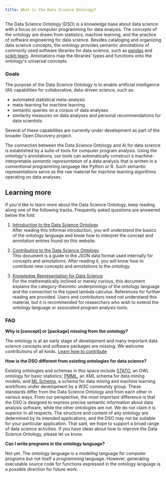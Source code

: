 ```yaml
---
title: What is the Data Science Ontology?
---
```


The Data Science Ontology (DSO) is a knowledge base about data science with a focus on computer programming for data analysis. The *concepts* of the ontology are drawn from statistics, machine learning, and the practice of software engineering for data science. Besides cataloging and organizing data science concepts, the ontology provides semantic *annotations* of commonly used software libraries for data science, such as [pandas](https://pandas.pydata.org/) and [scikit-learn](http://scikit-learn.org/). Annotations map the libraries' types and functions onto the ontology's universal concepts.

### Goals

The purpose of the Data Science Ontology is to enable artificial intelligence (AI) capabilities for collaborative, data-driven science, such as:

- automated statistical meta-analysis
- meta-learning for machine learning
- semantic queries on a corpus of data analyses
- similarity measures on data analyses and personal recommendations for data scientists

Several of these capabilities are currently under development as part of the broader Open Discovery project.

The connection between the Data Science Ontology and AI for data science is established by a suite of tools for computer program analysis. Using the ontology's annotations, our tools can automatically construct a machine-interpretable *semantic representation* of a data analysis that is written in a conventional programming language like Python or R. Such semantic representations serve as the raw material for machine learning algorithms operating on data analyses.

## Learning more

If you'd like to learn more about the Data Science Ontology, keep reading along one of the following tracks. Frequently asked questions are answered below the fold.

1. [Introduction to the Data Science Ontology](/page/intro)  
   After reading this informal introduction, you will understand the basics of the ontology language and know how to interpret the concept and annotation entries found on this website.

2. [Contributing to the Data Science Ontology](/page/contributing)  
   This document is a guide to the JSON data format used internally for concepts and annotations. After reading it, you will know how to contribute new concepts and annotations to the ontology.

3. [Knowledge Representation for Data Science](/page/math)  
   For the mathematically inclined or merely curious, this document explains the category-theoretic underpinnings of the ontology language and the connection to the typed lambda calculus. References for further reading are provided. Users and contributors need not understand this material, but it is recommended for researchers who wish to extend the ontology language or associated program analysis tools.

### FAQ

**Why is \[concept\] or \[package\] missing from the ontology?**

The ontology is at an early stage of development and many important data science concepts and software packages are missing. We welcome contributions of all kinds. [Learn how to contribute](/page/contributing)

**How is the DSO different from existing ontologies for data science?**

Existing ontologies and schemas in this space include [STATO](http://stato-ontology.org/), an OWL ontology for basic statistics; [PMML](http://dmg.org/pmml/v4-3/GeneralStructure.html), an XML schema for data mining models; and [ML Schema](https://www.w3.org/community/ml-schema/), a schema for data mining and machine learning workflows under development by a W3C community group. These standards differ from the Data Science Ontology and from each other in various ways. From our perspective, the most important difference is that the DSO is designed to express precise semantic information about data analysis software, while the other ontologies are not. We do not claim it is superior in all respects. The structure and content of any  ontology are determined by its intended applications, and the DSO may not be suitable for your particular application. That said, we hope to support a broad range of data science activities. If you have ideas about how to improve the Data Science Ontology, please let us know.

**Can I write programs in the ontology language?**

Not yet. The ontology language is a *modeling* language for computer programs but not itself a *programming* language. However, generating executable source code for functions expressed in the ontology language is a possible direction for future work.
